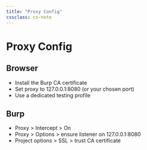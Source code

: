 ```yaml
---
title: "Proxy Config"
cssclass: cs-note
---
```


# Proxy Config

## Browser
- Install the Burp CA certificate
- Set proxy to 127.0.0.1:8080 (or your chosen port)
- Use a dedicated testing profile

## Burp
- Proxy > Intercept > On
- Proxy > Options > ensure listener on 127.0.0.1:8080
- Project options > SSL > trust CA certificate
